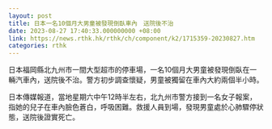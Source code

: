 ```yaml
---
layout: post
title: 日本一名10個月大男童被發現倒臥車內　送院後不治
date: 2023-08-27 17:40:33.000000000 +08:00
link: https://news.rthk.hk/rthk/ch/component/k2/1715359-20230827.htm
categories: rthk
---
```


日本福岡縣北九州市一間大型超市的停車場，一名10個月大男童被發現倒臥在一輛汽車內，送院後不治。警方初步調查懷疑，男童被獨留在車內大約兩個半小時。

日本傳媒報道，當地星期六中午12時半左右，北九州市警方接到一名女子報案，指她的兒子在車內臉色蒼白，呼吸困難。救援人員到場，發現男童處於心肺驟停狀態，送院後證實死亡。
